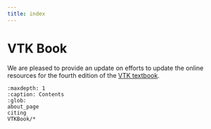 ```yaml
---
title: index
---
```


<!-- SPDX-FileCopyrightText: Copyright 2016 VTK Book Authors and Contributors -->
<!-- SPDX-License-Identifier: CC-BY-4.0 -->
# VTK Book

We are pleased to provide an update on efforts to update the online
resources for the fourth edition of the  [VTK textbook](https://vtk.org/vtk-textbook).


```{toctree}
:maxdepth: 1
:caption: Contents
:glob:
about_page
citing
VTKBook/*
```
